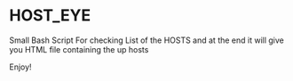 # HOST_EYE

Small Bash Script For checking List of the HOSTS and at the end it will give you HTML file containing the up hosts 

Enjoy!


